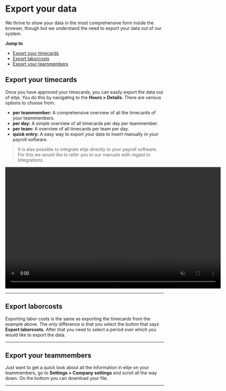 # Export your data
We thrive to show your data in the most comprehensive form inside the browser, though but we understand the need to export your data out of our system. 

**Jump to**
* [Export your timecards](/en/exporteren?id=export-your-timecards)
* [Export laborcosts](/en/exporteren?id=export-laborcosts)
* [Export your teammembers](/en/exporteren?id=export-your-teammembers)

## Export your timecards

Once you have approved your timecards, you can easily export the data out of eitje. You do this by navigating to the **Hours > Details**. There are various options to choose from:

* **per teammember:** A comprehensive overview of all the timecards of your teammembers.
* **per day:** A simple overview of all timecards per day per teammember.
* **per team:** A overview of all timecards per team per day.
* **quick entry:** A easy way to export your data to insert manually in your payroll software.

> It is also possible to integrate eitje directly to your payroll software. For this we would like to refer you to our manuals with regard to Integrations.

<video controls
       muted 
       src="/assets/exporteren.mov"
       width="683"
       height="384">
</video>


---

## Export laborcosts
Exporting labor costs is the same as exporting the timecards from the example above. The only difference is that you select the button that says **Export laborcosts**. After that you need to select a period over which you would like to export the data.


---


## Export your teammembers
Just want to get a quick look about all the information in eitje on your teammembers, go to **Settings > Company settings** and scroll all the way down. On the bottom you can download your file.

---
